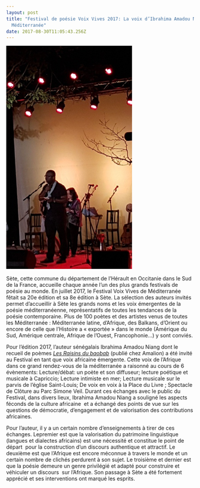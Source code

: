 ```yaml
---
layout: post
title: "Festival de poésie Voix Vives 2017: La voix d’Ibrahima Amadou Niang en
  Méditerranée"
date: 2017-08-30T11:05:43.256Z
---
```

![Prestation de Niang, Le Vieux Pelican au Festival Voix Vives 2017](../uploads/Voixvives_Niang_Le-Vieux-Pelican.jpg "Prestation de Niang, Le Vieux Pelican au Festival Voix Vives 2017")

Sète, cette commune du département de l’Hérault en Occitanie dans le Sud de la France, accueille chaque année l’un des plus grands festivals de poésie au monde. En juillet 2017, le Festival Voix Vives de Méditerranée fêtait sa 20e édition et sa 8e édition à Sète. La sélection des auteurs invités permet d’accueillir à Sète les grands noms et les voix émergentes de la poésie méditerranéenne, représentatifs de toutes les tendances de la poésie contemporaine. Plus de 100 poètes et des artistes venus de toutes les Méditerranée : Méditerranée latine, d’Afrique, des Balkans, d’Orient ou encore de celle que l’Histoire a « exportée » dans le monde (Amérique du Sud, Amérique centrale, Afrique de l’Ouest, Francophonie…) y sont conviés.

Pour l’édition 2017, l’auteur sénégalais Ibrahima Amadou Niang dont le recueil de poèmes *[Les Raisins du baobab](http://www.amalion.net/catalogue_en/item/les_raisins_du_baobab/ "Les Raisins du baobab")* (publié chez Amalion) a été invité au Festival en tant que voix africaine émergente. Cette voix de l’Afrique dans ce grand rendez-vous de la méditerranée a raisonné au cours de 6 évènements: Lecture/débat: un poète et son diffuseur; lecture poétique et musicale à Capriccio; Lecture intimiste en mer; Lecture musicale sur le parvis de l’église Saint-Louis; De voix en voix à la Place du Livre ; Spectacle de Clôture au Parc Simone Veil. Durant ces échanges avec le public du Festival, dans divers lieux, Ibrahima Amadou Niang a souligné les aspects féconds de la culture africaine  et a échangé des points de vue sur les questions de démocratie, d’engagement et de valorisation des contributions africaines.

Pour l’auteur, il y a un certain nombre d’enseignements à tirer de ces échanges. Lepremier est que la valorisation du patrimoine linguistique (langues et dialectes africains) est une nécessité et constitue le point de départ  pour la construction d’un discours authentique et attractif. Le deuxième est que l’Afrique est encore méconnue à travers le monde et un certain nombre de clichés perdurent à son sujet. Le troisième et dernier est que la poésie demeure un genre privilégié et adapté pour construire et véhiculer un discours  sur l’Afrique. Son passage à Sète a été fortement apprécié et ses interventions ont marqué les esprits.